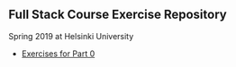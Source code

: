 ## Full Stack Course Exercise Repository
Spring 2019 at Helsinki University

* [Exercises for Part 0](/part_0)

